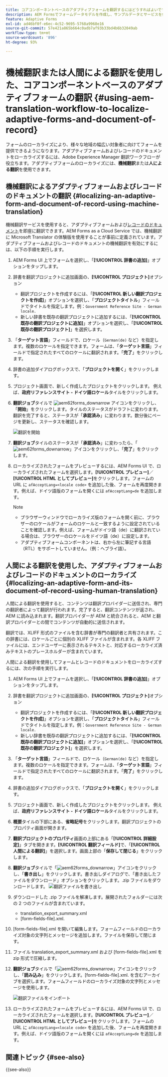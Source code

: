 ```yaml
---
title: コアコンポーネントベースのアダプティブフォームを翻訳するにはどうすればよいですか？
description: AEM Formsでフォームデータモデルを作成し、サンプルデータとサービスを使用してモデルをテストし、モデルの様々なオプションを設定する方法を説明します。
feature: Adaptive Forms
exl-id: ad46bf0f-e6ec-4c52-9695-5768a9968e16
source-git-commit: 57e421a865b664c0adb7af93b33bd4b6b32049ab
workflow-type: tm+mt
source-wordcount: '896'
ht-degree: 93%

---
```


# 機械翻訳または人間による翻訳を使用した、コアコンポーネントベースのアダプティブフォームの翻訳 {#using-aem-translation-workflow-to-localize-adaptive-forms-and-document-of-record}

フォームのローカライズにより、様々な地域の幅広い対象者に向けてフォームを提供できるようになります。アダプティブフォームおよびレコードのドキュメントをローカライズするには、Adobe Experience Manager 翻訳ワークフローが役立ちます。アダプティブフォームのローカライズには、**機械翻訳**&#x200B;または&#x200B;**人による翻訳**&#x200B;を使用できます。

## 機械翻訳によるアダプティブフォームおよびレコードのドキュメントの翻訳 {#localizing-an-adaptive-form-and-document-of-record-using-machine-translation}

機械翻訳サービスを使用すると、アダプティブフォームおよび[レコードのドキュメント](/help/forms/generate-document-of-record-core-components.md)を即座に翻訳できます。AEM Forms as a Cloud Service では、機械翻訳に Microsoft Translator の体験版を使用することが事前に定義されています。アダプティブフォームおよびレコードのドキュメントの機械翻訳を有効にするには、以下の手順を実行します。

1. AEM Forms UI 上でフォームを選択し、「**[!UICONTROL 辞書の追加]**」オプションをタップします。
1. 辞書を翻訳プロジェクトに追加画面の、**[!UICONTROL プロジェクト]**&#x200B;オプション

   * 翻訳プロジェクトを作成するには、「**[!UICONTROL 新しい翻訳プロジェクトを作成]**」オプションを選択し、「**プロジェクトタイトル**」フィールドでタイトルを指定します。例：`Government Reference Site - German locale.`
   * 新しい辞書を既存の翻訳プロジェクトに追加するには、「**[!UICONTROL 既存の翻訳プロジェクトに追加]**」オプションを選択し、「**[!UICONTROL 既存の翻訳プロジェクト]**」を選択します。
1. 「**ターゲット言語**」フィールドで、ロケール（`German(de)` など）を指定します。複数のロケールを指定できます。フォームは、「**ターゲット言語**」フィールドで指定されたすべてのロケールに翻訳されます。「**完了**」をクリックします。
1. 辞書の追加ダイアログボックスで、「**プロジェクトを開く**」をクリックします。
1. プロジェクト画面で、新しく作成したプロジェクトをクリックします。 例えば、**政府リファレンスサイト - ドイツ語ロケール**&#x200B;タイルをクリックします。
1. **翻訳ジョブ**&#x200B;タイルで ![aem62forms_downarrow](assets/aem62forms_downarrow.png) アイコンをクリックし、「**開始**」をクリックします。タイルのステータスがドラフトに変わります。翻訳を完了すると、ステータスが「**承認済み**」に変わります。数分後にページを更新し、ステータスを確認します。

   ![翻訳を開始](/help/forms/assets/adaptive-forms-core-components-start-translation.png)
1. **翻訳ジョブ**&#x200B;タイルのステータスが「**承認済み**」に変わったら、「![aem62forms_downarrow](assets/aem62forms_downarrow.png)」アイコンをクリックし、「**完了**」をクリックします。

1. ローカライズされたフォームをプレビューするには、AEM Forms UI で、ローカライズされたフォームを選択します。**[!UICONTROL プレビュー]**／**[!UICONTROL HTML としてプレビュー]**&#x200B;をクリックします。フォームの URL に `afAcceptLang=<locale code>` を追加した後、フォームを再度開きます。例えば、ドイツ語版のフォームを開くには `afAcceptLang=de` を追加します。


   >[!NOTE]
   >
   >* ブラウザーウィンドウでローカライズ版のフォームを開く前に、ブラウザーのロケールがフォームのロケールと一致するように設定されていることを確認します。例えば、フォームがドイツ語（de）に翻訳されている場合は、ブラウザーのロケールをドイツ語（de）に設定します。
   >* アダプティブフォームコンポーネントは、右から左に筆記する言語（RTL）をサポートしていません。（例：ヘブライ語）。

<!-- 
   Along with the Adaptive form, the auto-generated document of record is also localized.

   For more information on Document of Record settings and configuration, see:

   [Document of Record Template](/help/forms/using/generate-document-of-record-for-non-xfa-based-adaptive-forms.md#p-document-of-record-template-configuration-p)

   [Document of Record settings](/help/forms/using/generate-document-of-record-for-non-xfa-based-adaptive-forms.md#p-document-of-record-settings-p)

1. [Customize the branding information of the document of record](/help/forms/using/generate-document-of-record-for-non-xfa-based-adaptive-forms.md) and ensure that the browser locale is set to the same language to which you have localized the Adaptive Form using machine language. The browser locale helps localize the branding information in the document of record.
1. To view the localized document of record, tap Generate Preview. The document of record PDF is generated and opened in a new tab in your browser.

-->

## 人間による翻訳を使用した、アダプティブフォームおよびレコードのドキュメントのローカライズ {#localizing-an-adaptive-form-and-its-document-of-record-using-human-translation}

人間による翻訳を使用すると、コンテンツは翻訳プロバイダーに送信され、専門の翻訳者によって翻訳が行われます。完了すると、翻訳コンテンツが返され、AEM に読み込まれます。翻訳プロバイダーが AEM と統合されると、AEM と翻訳プロバイダーとの間でコンテンツが自動的に送信されます。

翻訳では、XLIFF 形式のファイルを含む辞書が専門の翻訳者と共有されます。この辞書には、ロケールごとに個別の XLIFF ファイルが含まれます。各 XLIFF ファイルには、エンドユーザーに表示されるテキストと、対応するローカライズ済みテキストのプレースホルダーが含まれています。

人間による翻訳を使用してフォームとレコードのドキュメントをローカライズするには、次の手順を実行します。

1. AEM Forms UI 上でフォームを選択し、「**[!UICONTROL 辞書の追加]**」オプションをタップします。
1. 辞書を翻訳プロジェクトに追加画面の、**[!UICONTROL プロジェクト]**&#x200B;オプション

   * 翻訳プロジェクトを作成するには、「**[!UICONTROL 新しい翻訳プロジェクトを作成]**」オプションを選択し、「**プロジェクトタイトル**」フィールドでタイトルを指定します。例：`Government Reference Site - German locale.`
   * 新しい辞書を既存の翻訳プロジェクトに追加するには、「**[!UICONTROL 既存の翻訳プロジェクトに追加]**」オプションを選択し、「**[!UICONTROL 既存の翻訳プロジェクト]**」を選択します。
1. 「**ターゲット言語**」フィールドで、ロケール（`German(de)` など）を指定します。複数のロケールを指定できます。フォームは、「**ターゲット言語**」フィールドで指定されたすべてのロケールに翻訳されます。「**完了**」をクリックします。
1. 辞書の追加ダイアログボックスで、「**プロジェクトを開く**」をクリックします。
1. プロジェクト画面で、新しく作成したプロジェクトをクリックします。 例えば、**政府リファレンスサイト - ドイツ語ロケール**&#x200B;タイルをクリックします。
1. **概要**&#x200B;タイルの下部にある、**省略記号**&#x200B;をクリックします。翻訳プロジェクトのプロパティ画面が開きます。
1. **翻訳プロジェクトのプロパティ**&#x200B;画面の上部にある「**[!UICONTROL 詳細設定]**」タブを開きます。**[!UICONTROL 翻訳フィールド]**&#x200B;で、「**[!UICONTROL 人間による翻訳]**」を選択します。画面上部の「**保存して閉じる**」をクリックします。
1. **翻訳ジョブ**&#x200B;タイルで「![aem62forms_downarrow](assets/aem62forms_downarrow.png)」アイコンをクリックし、「**書き出し**」をクリックします。書き出しダイアログで、「書き出したファイルをダウンロード」オプションをクリックします。.zip ファイルをダウンロードします。
   ![翻訳ファイルを書き出し](/help/forms/assets/adaptive-forms-core-components-start-translation-export.png)
1. ダウンロードした .zip ファイルを解凍します。展開されたフォルダーには次の 2 つのファイルが含まれています。
   * translation_export_summary.xml
   * [form-fields-file].xml.
1. [form-fields-file].xml を開いて編集します。フォームフィールドのローカライズ対象の文字列とメッセージを追加します。ファイルを保存して閉じます。
1. ファイル translation_export_summary.xml および [form-fields-file].xml を zip 形式で圧縮します。
1. **翻訳ジョブ**&#x200B;タイルで「![aem62forms_downarrow](assets/aem62forms_downarrow.png)」アイコンをクリックし、「**読み込み**」をクリックします。[form-fields-file].xml. を含むアーカイブを選択します。フォームフィールドのローカライズ対象の文字列とメッセージを使用します。

   ![翻訳ファイルをインポート](/help/forms/assets/adaptive-forms-core-components-start-translation-import.png)

1. ローカライズされたフォームをプレビューするには、AEM Forms UI で、ローカライズされたフォームを選択します。**[!UICONTROL プレビュー]**／**[!UICONTROL HTML としてプレビュー]**&#x200B;をクリックします。フォームの URL に `afAcceptLang=<locale code>` を追加した後、フォームを再度開きます。例えば、ドイツ語版のフォームを開くには `afAcceptLang=de` を追加します。

## 関連トピック {#see-also}

{{see-also}}